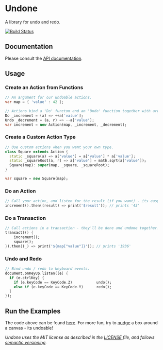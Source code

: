 # Undone

A library for undo and redo.

[![Build Status](https://drone.io/github.com/ralive/undone/status.png)][badge]

## Documentation

Please consult the [API documentation][api].

## Usage

### Create an Action from Functions

```dart
// An argument for our undoable actions.
var map = { 'value' : 42 };
  
// Actions bind a 'Do' functon and an 'Undo' function together with arguments.
Do _increment = (a) => ++a['value'];
Undo _decrement = (a, r) => --a['value'];     
var increment = new Action(map, _increment, _decrement);
```

### Create a Custom Action Type

```dart
// Use custom actions when you want your own type.
class Square extends Action {  
  static _square(a) => a['value'] = a['value'] * a['value'];  
  static _squareRoot(a, r) => a['value'] = math.sqrt(a['value']);  
  Square(map): super(map, _square, _squareRoot);  
}

var square = new Square(map);
```

### Do an Action

```dart
// Call your action, and listen for the result (if you want) - its easy!
increment().then((result) => print('$result')); // prints '43'
```

### Do a Transaction

```dart  
// Call actions in a transaction - they'll be done and undone together!
transact(() {
    increment();
    square();
}).then((_) => print('${map["value"]}')); // prints '1936'
```

### Undo and Redo

```dart
// Bind undo / redo to keyboard events.
document.onKeyUp.listen((e) {    
  if (e.ctrlKey) {
    if (e.keyCode == KeyCode.Z)           undo();
    else if (e.keyCode == KeyCode.Y)      redo();
  }
});
```

## Run the Examples

The code above can be found [here][readme].  For more fun, try to [nudge][] a 
box around a canvas - its undoable!

_Undone uses the MIT license as described in the [LICENSE][license] file, and 
follows [semantic versioning][]._

[api]: http://ralive.github.com/undone/undone.html
[badge]: https://drone.io/github.com/ralive/undone/latest
[license]: https://github.com/ralive/undone/blob/master/LICENSE
[nudge]: https://github.com/ralive/undone/blob/master/example/nudge.html
[readme]: https://github.com/ralive/undone/blob/master/example/readme.dart
[semantic versioning]: http://semver.org/
